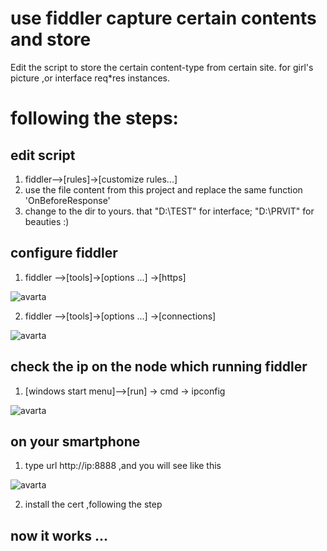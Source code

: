 # use fiddler capture certain contents and store 

Edit the script to store the certain content-type from certain site. for girl's picture ,or interface req*res instances.

# following the steps:

## edit script
  1.  fiddler-->[rules]->[customize rules...] 
  2.  use the file content from this project and replace the same function 'OnBeforeResponse'
  3.  change to the dir to yours.  that "D:\TEST\" for interface; "D:\PRVIT\" for beauties :)

## configure fiddler
  1.  fiddler -->[tools]->[options ...] ->[https]
  
  ![avarta](https://github.com/hdsy/fiddler_capture_storage/blob/master/fiddler_configure%20for%20agency%20smartphone%20001.png)
  
  2. fiddler -->[tools]->[options ...] ->[connections]
  
  ![avarta](https://github.com/hdsy/fiddler_capture_storage/blob/master/fiddler_configure%20for%20agency%20smartphone%20002.png)
  
  
## check the ip on the node which running fiddler
  1. [windows start menu]-->[run] -> cmd -> ipconfig
  
  ![avarta](https://github.com/hdsy/fiddler_capture_storage/blob/master/fiddler_configure%20for%20agency%20smartphone%20003.png)
 
## on your smartphone
  1. type url http://ip:8888 ,and you will see like this
  
  ![avarta](https://github.com/hdsy/fiddler_capture_storage/blob/master/fiddler_configure%20for%20agency%20smartphone%20004.png)
  
  2. install the cert ,following the step 

## now it works ...
